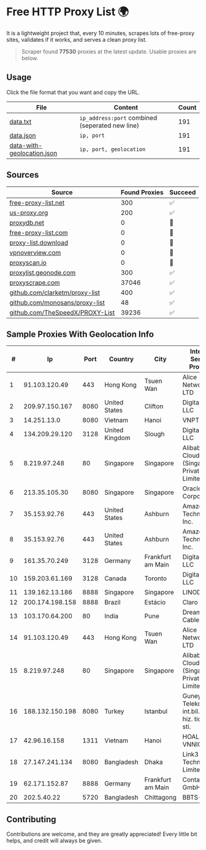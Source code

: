 
# Free HTTP Proxy List 🌍

It is a lightweight project that, every 10 minutes, scrapes lots of free-proxy sites, validates if it works, and serves a clean proxy list.


> Scraper found **77530** proxies at the latest update. Usable proxies are below.

## Usage

Click the file format that you want and copy the URL.


|File|Content|Count|
|----|-------|-----|
|[data.txt](https://raw.githubusercontent.com/themiralay/Proxy-List-World/master/data.txt)|`ip_address:port` combined (seperated new line)|191|
|[data.json](https://raw.githubusercontent.com/themiralay/Proxy-List-World/master/data.json)|`ip, port`|191|
|[data-with-geolocation.json](https://raw.githubusercontent.com/themiralay/Proxy-List-World/master/data-with-geolocation.json)|`ip, port, geolocation`|191|

## Sources

|Source|Found Proxies|Succeed|
|------|-------------|-------|
|[free-proxy-list.net](https://free-proxy-list.net)|300|✅|
|[us-proxy.org](https://www.us-proxy.org)|200|✅|
|[proxydb.net](http://proxydb.net)|0|🚫|
|[free-proxy-list.com](https://free-proxy-list.com/?page=&port=&type%5B%5D=http&type%5B%5D=https&up_time=0&search=Search)|0|🚫|
|[proxy-list.download](https://www.proxy-list.download/HTTP)|0|🚫|
|[vpnoverview.com](https://vpnoverview.com/privacy/anonymous-browsing/free-proxy-servers)|0|🚫|
|[proxyscan.io](https://www.proxyscan.io)|0|🚫|
|[proxylist.geonode.com](https://proxylist.geonode.com/api/proxy-list?limit=300&page=1&sort_by=lastChecked&sort_type=desc&protocols=http,https)|300|✅|
|[proxyscrape.com](https://api.proxyscrape.com/v2/?request=displayproxies&protocol=http&timeout=10000&country=all&ssl=all&anonymity=all)|37046|✅|
|[github.com/clarketm/proxy-list](https://raw.githubusercontent.com/clarketm/proxy-list/master/proxy-list-raw.txt)|400|✅|
|[github.com/monosans/proxy-list](https://raw.githubusercontent.com/monosans/proxy-list/main/proxies/http.txt)|48|✅|
|[github.com/TheSpeedX/PROXY-List](https://raw.githubusercontent.com/TheSpeedX/PROXY-List/master/http.txt)|39236|✅|


## Sample Proxies With Geolocation Info

|#|Ip|Port|Country|City|Internet Service Provider|
|-|--|----|-------|----|-------------------------|
|1|91.103.120.49|443|Hong Kong|Tsuen Wan|Alice Networks LTD|
|2|209.97.150.167|8080|United States|Clifton|DigitalOcean, LLC|
|3|14.251.13.0|8080|Vietnam|Hanoi|VNPT|
|4|134.209.29.120|3128|United Kingdom|Slough|DigitalOcean, LLC|
|5|8.219.97.248|80|Singapore|Singapore|Alibaba Cloud (Singapore) Private Limited|
|6|213.35.105.30|8080|Singapore|Singapore|Oracle Corporation|
|7|35.153.92.76|443|United States|Ashburn|Amazon Technologies Inc.|
|8|35.153.92.76|443|United States|Ashburn|Amazon Technologies Inc.|
|9|161.35.70.249|3128|Germany|Frankfurt am Main|DigitalOcean, LLC|
|10|159.203.61.169|3128|Canada|Toronto|DigitalOcean, LLC|
|11|139.162.13.186|8888|Singapore|Singapore|LINODE|
|12|200.174.198.158|8888|Brazil|Estácio|Claro S.A.|
|13|103.170.64.200|80|India|Pune|Dream Cables|
|14|91.103.120.49|443|Hong Kong|Tsuen Wan|Alice Networks LTD|
|15|8.219.97.248|80|Singapore|Singapore|Alibaba Cloud (Singapore) Private Limited|
|16|188.132.150.198|8080|Turkey|Istanbul|Guneydogu Telekom int.bil. ve ilt. hiz. tic. ltd. sti.|
|17|42.96.16.158|1311|Vietnam|Hanoi|HOALAC-VNNIC|
|18|27.147.241.134|8080|Bangladesh|Dhaka|Link3 Technologies Limited|
|19|62.171.152.87|8888|Germany|Frankfurt am Main|Contabo GmbH|
|20|202.5.40.22|5720|Bangladesh|Chittagong|BBTS-NEW|



## Contributing

Contributions are welcome, and they are greatly appreciated! Every
little bit helps, and credit will always be given.

